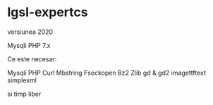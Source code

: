 # lgsl-expertcs
versiunea 2020 


Mysqli 
PHP 7.x


Ce este necesar:

Mysqli
PHP
Curl
Mbstring
Fsockopen
Bz2
Zlib
gd & gd2
imagettftext
simplexml

si timp liber
